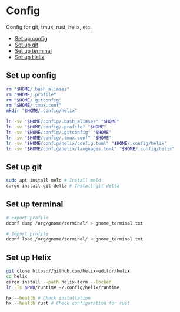 <!-- markdownlint-disable MD031 -->

# Config

Config for git, tmux, rust, helix, etc.

- [Set up config](#set-up-config)
- [Set up git](#set-up-git)
- [Set up terminal](#set-up-terminal)
- [Set up Helix](#set-up-helix)

## Set up config

``` bash
rm "$HOME/.bash_aliases"
rm "$HOME/.profile"
rm "$HOME/.gitconfig"
rm "$HOME/.tmux.conf"
mkdir "$HOME/.config/helix"

ln -sv "$HOME/config/.bash_aliases" "$HOME"
ln -sv "$HOME/config/.profile" "$HOME"
ln -sv "$HOME/config/.gitconfig" "$HOME"
ln -sv "$HOME/config/.tmux.conf" "$HOME"
ln -sv "$HOME/config/helix/config.toml" "$HOME/.config/helix"
ln -sv "$HOME/config/helix/languages.toml" "$HOME/.config/helix"
```

## Set up git

``` bash
sudo apt install meld # Install meld
cargo install git-delta # Install git-delta
```

## Set up terminal

``` bash
# Export profile
dconf dump /org/gnome/terminal/ > gnome_terminal.txt

# Import profile
dconf load /org/gnome/terminal/ < gnome_terminal.txt
```

## Set up Helix

``` bash
git clone https://github.com/helix-editor/helix
cd helix
cargo install --path helix-term --locked
ln -Ts $PWD/runtime ~/.config/helix/runtime

hx --health # Check installation
hx --health rust # Check configuration for rust
```

